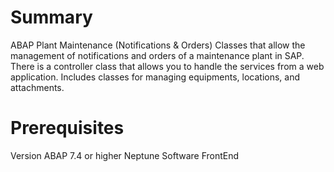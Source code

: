 # Summary
ABAP Plant Maintenance (Notifications &amp; Orders)
Classes that allow the management of notifications and orders of a maintenance plant in SAP. There is a controller class that allows you to handle the services from a web application. Includes classes for managing equipments, locations, and attachments.

# Prerequisites
Version ABAP 7.4 or higher
Neptune Software FrontEnd

